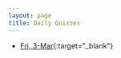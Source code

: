```yaml
---
layout: page
title: Daily Quizzes
---
```

<!--
-->

* [Fri, 3-Mar](https://goo.gl/forms/Nvr6qFt7Ri2HzocR2){:target="_blank"}
